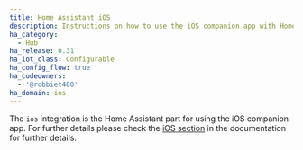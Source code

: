 ```yaml
---
title: Home Assistant iOS
description: Instructions on how to use the iOS companion app with Home Assistant.
ha_category:
  - Hub
ha_release: 0.31
ha_iot_class: Configurable
ha_config_flow: true
ha_codeowners:
  - '@robbiet480'
ha_domain: ios
---
```


The `ios` integration is the Home Assistant part for using the iOS companion app. For further details please check the [iOS section](/docs/ecosystem/ios/) in the documentation for further details.
